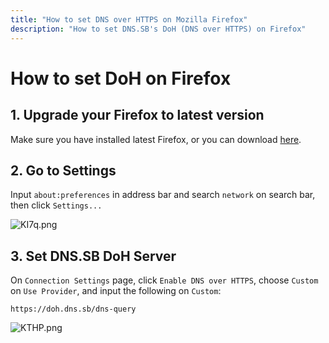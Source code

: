 ```yaml
---
title: "How to set DNS over HTTPS on Mozilla Firefox"
description: "How to set DNS.SB's DoH (DNS over HTTPS) on Firefox"
---
```


# How to set DoH on Firefox

## 1. Upgrade your Firefox to latest version

Make sure you have installed latest Firefox, or you can download [here](https://www.mozilla.org/en-US/firefox/all/).

## 2. Go to Settings

Input `about:preferences` in address bar and search `network` on search bar, then click `Settings...`

![KI7q.png](https://s3.image.hosting/2021/07/02/KI7q.png)

## 3. Set DNS.SB DoH Server

On `Connection Settings` page, click `Enable DNS over HTTPS`, choose `Custom` on `Use Provider`, and input the following on `Custom`:

```
https://doh.dns.sb/dns-query
```

![KTHP.png](https://s3.image.hosting/2021/07/02/KTHP.png)
